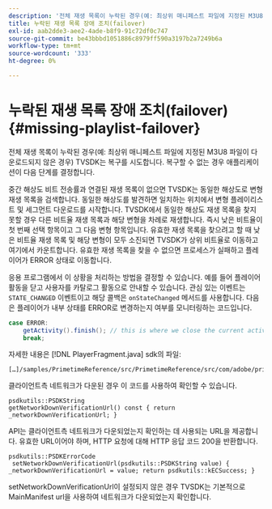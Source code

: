 ```yaml
---
description: '전체 재생 목록이 누락된 경우(예: 최상위 매니페스트 파일에 지정된 M3U8 파일이 다운로드되지 않은 경우) TVSDK는 복구를 시도합니다. 복구할 수 없는 경우 애플리케이션이 다음 단계를 결정합니다.'
title: 누락된 재생 목록 장애 조치(failover)
exl-id: aab2dde3-aee2-4ade-b8f9-91c72df0c747
source-git-commit: be43bbbd1051886c8979ff590a3197b2a7249b6a
workflow-type: tm+mt
source-wordcount: '333'
ht-degree: 0%

---
```


# 누락된 재생 목록 장애 조치(failover){#missing-playlist-failover}

전체 재생 목록이 누락된 경우(예: 최상위 매니페스트 파일에 지정된 M3U8 파일이 다운로드되지 않은 경우) TVSDK는 복구를 시도합니다. 복구할 수 없는 경우 애플리케이션이 다음 단계를 결정합니다.

중간 해상도 비트 전송률과 연결된 재생 목록이 없으면 TVSDK는 동일한 해상도로 변형 재생 목록을 검색합니다. 동일한 해상도를 발견하면 일치하는 위치에서 변형 플레이리스트 및 세그먼트 다운로드를 시작합니다. TVSDK에서 동일한 해상도 재생 목록을 찾지 못할 경우 다른 비트율 재생 목록과 해당 변형을 차례로 재생합니다. 즉시 낮은 비트율이 첫 번째 선택 항목이고 그 다음 변형 항목입니다. 유효한 재생 목록을 찾으려고 할 때 낮은 비트율 재생 목록 및 해당 변형이 모두 소진되면 TVSDK가 상위 비트율로 이동하고 여기에서 카운트합니다. 유효한 재생 목록을 찾을 수 없으면 프로세스가 실패하고 플레이어가 ERROR 상태로 이동합니다.

응용 프로그램에서 이 상황을 처리하는 방법을 결정할 수 있습니다. 예를 들어 플레이어 활동을 닫고 사용자를 카탈로그 활동으로 안내할 수 있습니다. 관심 있는 이벤트는 `STATE_CHANGED` 이벤트이고 해당 콜백은 `onStateChanged` 메서드를 사용합니다. 다음은 플레이어가 내부 상태를 ERROR로 변경하는지 여부를 모니터링하는 코드입니다.

```java
case ERROR: 
    getActivity().finish(); // this is where we close the current activity (the Player activity) 
    break;
```

자세한 내용은 [!DNL PlayerFragment.java] sdk의 파일:

```
[…]/samples/PrimetimeReference/src/PrimetimeReference/src/com/adobe/primetime/reference/ui/player/
```

클라이언트측 네트워크가 다운된 경우 이 코드를 사용하여 확인할 수 있습니다.

```
psdkutils::PSDKString 
getNetworkDownVerificationUrl() const { return 
_networkDownVerificationUrl; }
```

API는 클라이언트측 네트워크가 다운되었는지 확인하는 데 사용되는 URL을 제공합니다. 유효한 URL이어야 하며, HTTP 요청에 대해 HTTP 응답 코드 200을 반환합니다.

```
psdkutils::PSDKErrorCode 
 setNetworkDownVerificationUrl(psdkutils::PSDKString value) {  
_networkDownVerificationUrl = value; return psdkutils::kECSuccess; }
```

setNetworkDownVerificationUrl이 설정되지 않은 경우 TVSDK는 기본적으로 MainManifest url을 사용하여 네트워크가 다운되었는지 확인합니다.
